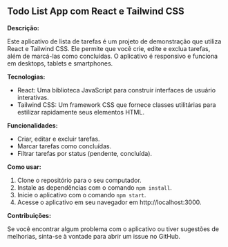 ## Todo List App com React e Tailwind CSS

**Descrição:**

Este aplicativo de lista de tarefas é um projeto de demonstração que utiliza React e Tailwind CSS. Ele permite que você crie, edite e exclua tarefas, além de marcá-las como concluídas. O aplicativo é responsivo e funciona em desktops, tablets e smartphones.

**Tecnologias:**

* React: Uma biblioteca JavaScript para construir interfaces de usuário interativas.
* Tailwind CSS: Um framework CSS que fornece classes utilitárias para estilizar rapidamente seus elementos HTML.

**Funcionalidades:**

* Criar, editar e excluir tarefas.
* Marcar tarefas como concluídas.
* Filtrar tarefas por status (pendente, concluída).

**Como usar:**

1. Clone o repositório para o seu computador.
2. Instale as dependências com o comando `npm install`.
3. Inicie o aplicativo com o comando `npm start`.
4. Acesse o aplicativo em seu navegador em http://localhost:3000.

**Contribuições:**

Se você encontrar algum problema com o aplicativo ou tiver sugestões de melhorias, sinta-se à vontade para abrir um issue no GitHub.

